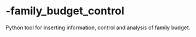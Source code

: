 # -family_budget_control
Python tool for inserting information, control and analysis of family budget.
